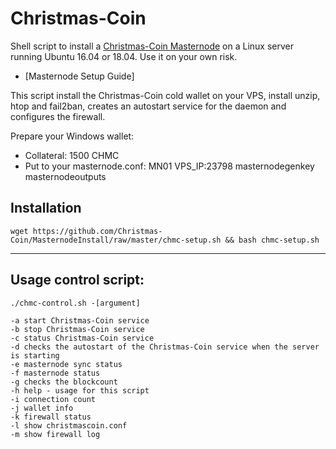 # Christmas-Coin

Shell script to install a [Christmas-Coin Masternode](https://christmas-coin.net/) on a Linux server running Ubuntu 16.04 or 18.04. Use it on your own risk.

+ [Masternode Setup Guide]

This script install the Christmas-Coin cold wallet on your VPS, install unzip, htop and fail2ban, creates an autostart service for the daemon and configures the firewall.

Prepare your Windows wallet:

- Collateral: 1500 CHMC
- Put to your masternode.conf: MN01 VPS_IP:23798 masternodegenkey masternodeoutputs

## Installation
```
wget https://github.com/Christmas-Coin/MasternodeInstall/raw/master/chmc-setup.sh && bash chmc-setup.sh
```
---
## Usage control script:

```
./chmc-control.sh -[argument]

-a start Christmas-Coin service
-b stop Christmas-Coin service
-c status Christmas-Coin service
-d checks the autostart of the Christmas-Coin service when the server is starting
-e masternode sync status
-f masternode status
-g checks the blockcount
-h help - usage for this script
-i connection count
-j wallet info
-k firewall status
-l show christmascoin.conf
-m show firewall log
```

